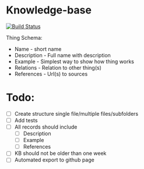 Knowledge-base
==============

[![Build Status](https://travis-ci.org/elmariofredo/Knowledge-base.svg?branch=master)](https://travis-ci.org/elmariofredo/Knowledge-base)


Thing Schema:
 * Name - short name
 * Description - Full name with description
 * Example - Simplest way to show how thing works
 * Relations - Relation to other thing(s)
 * References - Url(s) to sources


# Todo:

- [ ] Create structure single file/multiple files/subfolders
- [ ] Add tests
 - [ ] All records should include
    - [ ] Description
    - [ ] Example
    - [ ] References
 - [ ] KB should not be older than one week
- [ ] Automated export to github page
